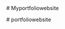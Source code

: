  <!-- npm install 
 npm start to launch server -->#   M y p o r t f o l i o w e b s i t e  
 #   p o r t f o l i o w e b s i t e  
 